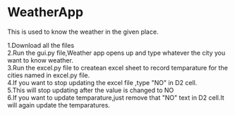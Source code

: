 # WeatherApp
This is used to know the weather in the given place.

1.Download all the files<br>
2.Run the gui.py file,Weather app opens up and type whatever the city you want to know weather.<br>
3.Run the excel.py file to createan excel sheet to record temparature for the cities named in excel.py file.<br>
4.If you want to stop updating the excel file ,type "NO" in D2 cell.<br>
5.This will stop updating after the value is changed to NO<br>
6.If you want to update temparature,just remove that "NO" text in D2 cell.It will again update the temparatures.<br>


